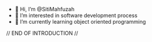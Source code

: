 - 👋 Hi, I’m @SitiMahfuzah
- 👀 I’m interested in software development process
- 🌱 I’m currently learning object oriented programming

// END OF INTRODUCTION //

